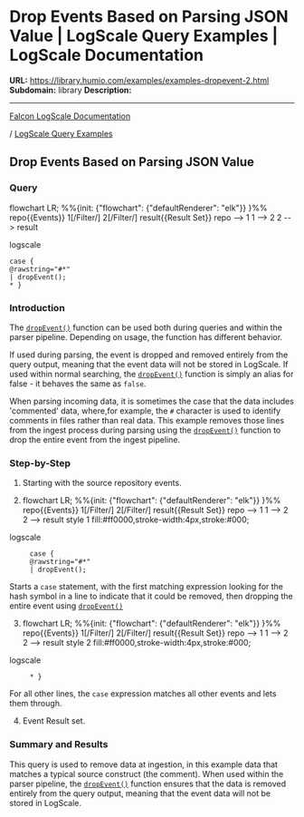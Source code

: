 # Drop Events Based on Parsing JSON Value | LogScale Query Examples | LogScale Documentation

**URL:** https://library.humio.com/examples/examples-dropevent-2.html
**Subdomain:** library
**Description:** 

---

[Falcon LogScale Documentation](https://library.humio.com)

/ [LogScale Query Examples](examples.html)

## Drop Events Based on Parsing JSON Value

### Query

flowchart LR; %%{init: {"flowchart": {"defaultRenderer": "elk"}} }%% repo{{Events}} 1[/Filter/] 2[/Filter/] result{{Result Set}} repo --> 1 1 --> 2 2 --> result

logscale
    
    
    case {
    @rawstring="#*"
    | dropEvent();
    * }

### Introduction

The [`dropEvent()`](https://library.humio.com/data-analysis/functions-dropevent.html) function can be used both during queries and within the parser pipeline. Depending on usage, the function has different behavior. 

If used during parsing, the event is dropped and removed entirely from the query output, meaning that the event data will not be stored in LogScale. If used within normal searching, the [`dropEvent()`](https://library.humio.com/data-analysis/functions-dropevent.html) function is simply an alias for false - it behaves the same as `false`. 

When parsing incoming data, it is sometimes the case that the data includes 'commented' data, where,for example, the `#` character is used to identify comments in files rather than real data. This example removes those lines from the ingest process during parsing using the [`dropEvent()`](https://library.humio.com/data-analysis/functions-dropevent.html) function to drop the entire event from the ingest pipeline. 

### Step-by-Step

  1. Starting with the source repository events.

  2. flowchart LR; %%{init: {"flowchart": {"defaultRenderer": "elk"}} }%% repo{{Events}} 1[/Filter/] 2[/Filter/] result{{Result Set}} repo --> 1 1 --> 2 2 --> result style 1 fill:#ff0000,stroke-width:4px,stroke:#000;

logscale
         
         case {
         @rawstring="#*"
         | dropEvent();

Starts a `case` statement, with the first matching expression looking for the hash symbol in a line to indicate that it could be removed, then dropping the entire event using [`dropEvent()`](https://library.humio.com/data-analysis/functions-dropevent.html)

  3. flowchart LR; %%{init: {"flowchart": {"defaultRenderer": "elk"}} }%% repo{{Events}} 1[/Filter/] 2[/Filter/] result{{Result Set}} repo --> 1 1 --> 2 2 --> result style 2 fill:#ff0000,stroke-width:4px,stroke:#000;

logscale
         
         * }

For all other lines, the `case` expression matches all other events and lets them through. 

  4. Event Result set.




### Summary and Results

This query is used to remove data at ingestion, in this example data that matches a typical source construct (the comment). When used within the parser pipeline, the [`dropEvent()`](https://library.humio.com/data-analysis/functions-dropevent.html) function ensures that the data is removed entirely from the query output, meaning that the event data will not be stored in LogScale.
